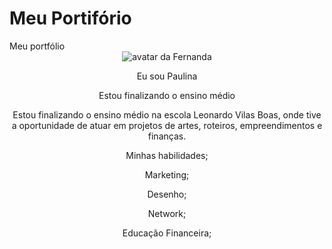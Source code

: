 # Meu Portifório
<!DOCTYPE html>
<html lang="pt-br">
  <head>
    <meta charset="UTF-8" />
    <meta name="viewport" content="width=device-width, initial-scale=1.0" />
    <link rel="stylesheet" href="style.css" />
    Meu portfólio
  </head>
  <body></body>
</html>
<body>
  <header class="container">
    <img src="img/avatar-perfil.png" alt="avatar da Fernanda" srcset="" />
  <p>Eu sou Paulina</p>
  <p>Estou finalizando o ensino médio</p>
    Estou finalizando o ensino médio na escola Leonardo Vilas Boas,
      onde tive a oportunidade de atuar em projetos de artes, 
    roteiros, empreendimentos e finanças.
<body>
  <!-- código omitido -->
  
  <p>Minhas habilidades;</p>
  
  <p>Marketing;</p>
  <p>Desenho;</p>
  <p>Network;</p>
  <p>Educação Financeira;</p>
  </div>
</body>
<header class="container">
    <!-- código omitido -->
  </header>

